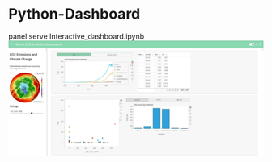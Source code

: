 # Python-Dashboard
panel serve Interactive_dashboard.ipynb
![CO2_emission](https://github.com/eme-web/Python-Dashboard/blob/main/CO2_emission.png?raw=true)

